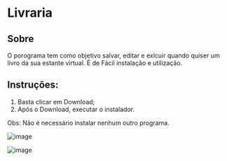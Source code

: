 # Livraria

## Sobre

O porograma tem como objetivo salvar, editar e exlcuir quando quiser um livro da sua estante virtual. É de Fácil instalação e utilização. 


## Instruções:

1) Basta clicar em Download;
2) Após o Download, executar o instalador.

Obs: Não é necessário instalar nenhum outro programa.

![image](https://user-images.githubusercontent.com/70442054/150984273-bf116715-34a0-49d9-a26f-82ec283fdda1.png)


![image](https://user-images.githubusercontent.com/70442054/150984349-30e59d12-c16c-4666-8537-f661365d2d5f.png)
